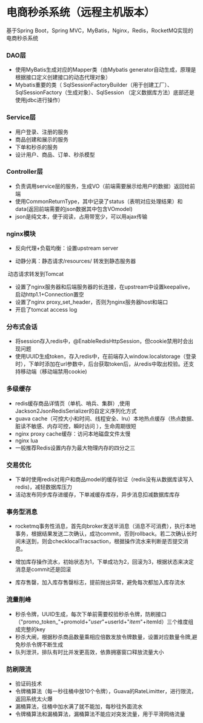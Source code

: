 # 电商秒杀系统（远程主机版本）

基于Spring Boot，Spring MVC，MyBatis，Nginx，Redis，RocketMQ实现的电商秒杀系统

### DAO层

- 使用MyBatis生成对应的Mapper类（由Mybatis generator自动生成，原理是根据接口定义创建接口的动态代理对象）
- Mybatis重要的类（ SqlSessionFactoryBuilder（用于创建工厂）、SqlSessionFactory（生成对象）、SqlSession （定义数据库方法）底部还是使用jdbc进行操作）

### Service层

- 用户登录、注册的服务
- 商品创建和展示的服务
- 下单和秒杀的服务
- 设计用户、商品、订单、秒杀模型

### Controller层

- 负责调用service层的服务，生成VO（前端需要展示给用户的数据）返回给前端
- 使用CommonReturnType，其中记录了status（表明对应处理结果）和data(返回前端需要的json数据其中包含VOmodel)
- json是纯文本，便于阅读，占用带宽少，可以用ajax传输



### nginx模块

- 反向代理+负载均衡：设置upstream server

- 动静分离：静态请求/resources/ 转发到静态服务器

​                   动态请求转发到Tomcat

- 设置了nginx服务器和后端服务器的长连接，在upstream中设置keepalive，启动http1.1+Connection置空
- 设置了nginx proxy_set_header，否则为nginx服务器host和端口
- 开启了tomcat access log



### 分布式会话

- 将session存入redis中，@EnableRedisHttpSession，但cookie禁用时会出现问题
- 使用UUID生成token，存入redis中，在前端存入window.localstorage（登录时），下单时添加在url参数中，后台获取token后，从redis中取出校验。还支持移动端（移动端禁用cookie)



### 多级缓存

- redis缓存商品详情页（单机、哨兵、集群）,使用Jackson2JsonRedisSerializer的自定义序列化方式
- guava cache（可控大小和时间、线程安全、lru）本地热点缓存（热点数据、脏读不敏感、内存可控，瞬时访问 ），生命周期很短
- nginx proxy cache缓存：访问本地磁盘文件太慢
- nginx lua
- 一般推荐Redis设置内存为最大物理内存的四分之三



### 交易优化

- 下单时使用redis对用户和商品model的缓存验证（redis没有从数据库读写入redis)，减轻数据库压力
- 活动发布同步库存进缓存，下单减缓存库存，异步消息扣减数据库库存



### 事务型消息

- rocketmq事务性消息，首先向broker发送半消息（消息不可消费），执行本地事务，根据结果发送二次确认，成功commit，否则rollback。若二次确认长时间未送到，则会checklocalTracsaction，根据操作流水来判断是否提交消息。
- 增加库存操作流水，初始状态为1，下单成功为2，回滚为3，根据状态来决定消息是commit还是回滚

- 库存售罄，加入库存售罄标志，提前抛出异常，避免每次都加入库存流水



### 流量削峰

- 秒杀令牌，UUID生成，每次下单前需要校验秒杀令牌，防刷接口（"promo_token_"+promoId+"_user_"+userId+"_item_"+itemId）三个维度组成完整的key
- 秒杀大闸，根据秒杀商品数量乘相应倍数发放令牌数量，设置对应数量令牌,避免秒杀令牌不断生成
- 队列泄洪，排队有时比并发更高效，依靠拥塞窗口释放流量大小



### 防刷限流

- 验证码技术
- 令牌桶算法（每一秒往桶中放10个令牌），Guava的RateLimitter，进行限流，返回系统太火爆
- 漏桶算法，往桶中加水满了就不能加，每秒往外面流水
- 令牌桶算法和漏桶算法，漏桶算法不能应对突发流量，用于平滑网络流量



